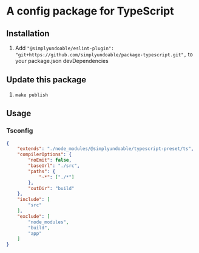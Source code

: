 # A config package for TypeScript

## Installation

1. Add `"@simplyundoable/eslint-plugin": "git+https://github.com/simplyundoable/package-typescript.git",` to your package.json devDependencies

## Update this package

1. `make publish`

## Usage

### Tsconfig
```json
{
	"extends": "./node_modules/@simplyundoable/typescript-preset/ts",
	"compilerOptions": {
		"noEmit": false,
		"baseUrl": "./src",
		"paths": {
			"~*": ["./*"]
		},
		"outDir": "build"
	},
	"include": [
		"src"
	],
	"exclude": [
		"node_modules",
		"build",
		"app"
	]
}
```
